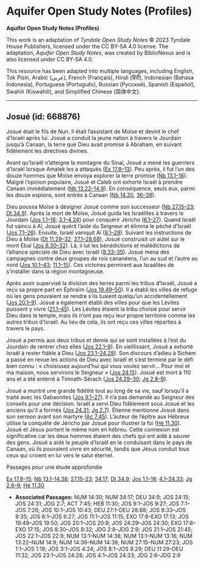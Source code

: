 # Aquifer Open Study Notes (Profiles)

**Aquifer Open Study Notes (Profiles)**

This work is an adaptation of *Tyndale Open Study Notes* © 2023 Tyndale House Publishers, licensed under the CC BY\-SA 4\.0 license. The adaptation, *Aquifer Open Study Notes*, was created by BiblioNexus and is also licensed under CC BY\-SA 4\.0\.

This resource has been adapted into multiple languages, including English, Tok Pisin, Arabic (عربي), French (Français), Hindi (हिंदी), Indonesian (Bahasa Indonesia), Portuguese (Português), Russian (Русский), Spanish (Español), Swahili (Kiswahili), and Simplified Chinese (简体中文).



--------------------------------

## Josué (id: 668876)

Josué était le fils de Nun. Il était l’assistant de Moïse et devint le chef d’Israël après lui. Josué a conduit la jeune nation à travers le Jourdain jusqu’à Canaan, la terre que Dieu avait promise à Abraham, en suivant fidèlement les directives divines.

Avant qu’Israël n’atteigne la montagne du Sinaï, Josué a mené les guerriers d’Israël lorsque Amalek les a attaqués ([Ex 17\.8–13](https://ref.ly/Exod17:8-Exod17:13)). Peu après, il fut l’un des douze hommes que Moïse envoya explorer la terre promise ([Nb 13\.1–16](https://ref.ly/Num13:1-Num13:16)). Malgré l’opinion populaire, Josué et Caleb ont exhorté Israël à prendre Canaan immédiatement ([Nb 13\.22–14\.9](https://ref.ly/Num13:22-Num14:9)). En conséquence, seuls eux, parmi les douze espions, sont entrés à Canaan ([Nb 14\.30](https://ref.ly/Num14:30), [36–38](https://ref.ly/Num14:36-Num14:38)).

Dieu poussa Moïse à désigner Josué comme son successeur ([Nb 27\.15–23](https://ref.ly/Num27:15-Num27:23); [Dt 34\.9](https://ref.ly/Deut34:9)). Après la mort de Moïse, Josué guida les Israélites à travers le Jourdain ([Jos 1\.1–18](https://ref.ly/Josh1:1-Josh1:18); [3\.1–4\.24](https://ref.ly/Josh3:1-Josh4:24)) pour conquérir Jéricho ([6\.1–27](https://ref.ly/Josh6:1-Josh6:27)). Quand Israël fut vaincu à Aï, Josué quérit l’aide du Seigneur et élimina le péché d’Israël ([Jos 7\.1–26](https://ref.ly/Josh7:1-Josh7:26)). Ensuite, Israël vainquit Aï ([8\.1–29](https://ref.ly/Josh8:1-Josh8:29)). Suivant les instructions de Dieu à Moïse ([Dt 11\.29–32](https://ref.ly/Deut11:29-Deut11:32); [27\.1–28\.68](https://ref.ly/Deut27:1-Deut28:68)), Josué construisit un autel sur le mont Ébal ([Jos 8\.30–32](https://ref.ly/Josh8:30-Josh8:32)). Là, il lut les bénédictions et malédictions de l’alliance spéciale de Dieu avec Israël ([8\.33–35](https://ref.ly/Josh8:33-Josh8:35)). Josué mena des campagnes contre deux groupes de rois cananéens, l’un au sud et l’autre au nord ([Jos 10\.1–43](https://ref.ly/Josh10:1-Josh10:43); [11\.1–15](https://ref.ly/Josh11:1-Josh11:15)). Ces victoires permirent aux Israélites de s’installer dans la région montagneuse.

Après avoir supervisé la division des terres parmi les tribus d’Israël, Josué a reçu sa propre part en Éphraïm ([Jos 19\.49–50](https://ref.ly/Josh19:49-Josh19:50)). Il a établi les villes de refuge où les gens pouvaient se rendre s’ils tuaient quelqu’un accidentellement ([Jos 20\.1–9](https://ref.ly/Josh20:1-Josh20:9)). Josué a également établi des villes pour que les Lévites puissent y vivre ([21\.1–45](https://ref.ly/Josh21:1-Josh21:45)). Les Lévites étaient la tribu choisie pour servir Dieu dans le temple, mais ils n’ont pas reçu leur propre territoire comme les autres tribus d’Israël. Au lieu de cela, ils ont reçu ces villes réparties à travers le pays.

Josué a permis aux deux tribus et demie qui se sont installées à l’est du Jourdain de rentrer chez elles ([Jos 22\.1–9](https://ref.ly/Josh22:1-Josh22:9)). En vieillissant, Josué a exhorté Israël à rester fidèle à Dieu ([Jos 23\.1–24\.28](https://ref.ly/Josh23:1-Josh24:28)). Son discours d’adieu à Sichem a passé en revue les actions de Dieu avec Israël et s’est terminé par le défi bien connu : « choisissez aujourd’hui qui vous voulez servir… Pour moi et ma maison, nous servirons le Seigneur » ([Jos 24\.15](https://ref.ly/Josh24:15)). Josué est mort à 110 ans et a été enterré à Timnath\-Sérach ([Jos 24\.29–30](https://ref.ly/Josh24:29-Josh24:30); [Jg 2\.8–9](https://ref.ly/Judg2:8-Judg2:9)).

Josué a montré une grande fidélité tout au long de sa vie, sauf lorsqu’il a traité avec les Gabaonites ([Jos 9\.1–27](https://ref.ly/Josh9:1-Josh9:27)). Il n’a pas demandé au Seigneur des conseils pour une décision. Israël a servi Dieu fidèlement sous Josué et les anciens qu’il a formés ([Jos 24\.31](https://ref.ly/Josh24:31); [Jg 2\.7](https://ref.ly/Judg2:7)). Étienne mentionne Josué dans son sermon avant son martyre ([Ac 7\.45](https://ref.ly/Acts7:45)). L’auteur de l’épître aux Hébreux utilise la conquête de Jéricho par Josué pour illustrer la foi ([Hé 11\.30](https://ref.ly/Heb11:30)). Josué et Jésus portent le même nom en hébreu. Cette connexion est significative car les deux hommes étaient des chefs qui ont aidé à sauver des gens. Josué a aidé le peuple d’Israël en le conduisant dans le pays de Canaan, où ils pouvaient vivre en sécurité, tandis que Jésus conduit tous ceux qui croient en lui vers le salut éternel.

Passages pour une étude approfondie

[Ex 17\.8–15](https://ref.ly/Exod17:8-Exod17:15); [Nb 13\.1–14\.38](https://ref.ly/Num13:1-Num14:38); [27\.15–23](https://ref.ly/Num27:15-Num27:23); [34\.17](https://ref.ly/Num34:17); [Dt 34\.9](https://ref.ly/Deut34:9); [Jos 1\.1–18](https://ref.ly/Josh1:1-Josh1:18); [4\.1–24\.33](https://ref.ly/Josh4:1-Josh24:33); [Jg 2\.6–9](https://ref.ly/Judg2:6-Judg2:9); [Hé 11\.30](https://ref.ly/Heb11:30)

* **Associated Passages:** NUM 14:30; NUM 34:17; DEU 34:9; JOS 24:15; JOS 24:31; JDG 2:7; ACT 7:45; HEB 11:30; JOS 9:1–JOS 9:27; JOS 7:1–JOS 7:26; JOS 10:1–JOS 10:43; DEU 27:1–DEU 28:68; JOS 8:33–JOS 8:35; JOS 6:1–JOS 6:27; JOS 11:1–JOS 11:15; EXO 17:8–EXO 17:13; JOS 19:49–JOS 19:50; JOS 20:1–JOS 20:9; JOS 24:29–JOS 24:30; EXO 17:8–EXO 17:15; JOS 8:30–JOS 8:32; JDG 2:8–JDG 2:9; JOS 21:1–JOS 21:45; JOS 22:1–JOS 22:9; NUM 13:1–NUM 14:38; NUM 13:1–NUM 13:16; NUM 13:22–NUM 14:9; NUM 14:36–NUM 14:38; NUM 27:15–NUM 27:23; JOS 1:1–JOS 1:18; JOS 3:1–JOS 4:24; JOS 8:1–JOS 8:29; DEU 11:29–DEU 11:32; JOS 23:1–JOS 24:28; JOS 4:1–JOS 24:33; JDG 2:6–JDG 2:9

